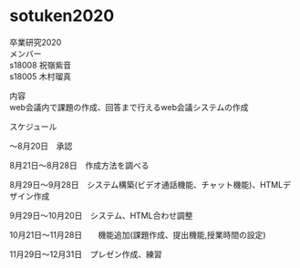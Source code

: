 # sotuken2020
卒業研究2020  
 メンバー   
 s18008 祝嶺紫音  
  s18005 木村瑠真

内容  
  web会議内で課題の作成、回答まで行えるweb会議システムの作成

スケジュール

～8月20日　承認

8月21日～8月28日　作成方法を調べる

8月29日～9月28日　システム構築(ビデオ通話機能、チャット機能)、HTMLデザイン作成

9月29日～10月20日　システム、HTML合わせ調整

10月21日～11月28日　　機能追加(課題作成、提出機能,授業時間の設定)

11月29日～12月31日　プレゼン作成、練習
